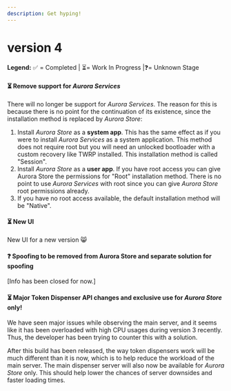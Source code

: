 ```yaml
---
description: Get hyping!
---
```


# version 4

**Legend:** ✅ = Completed​ \| ⏳= Work In Progress​ \|❓= Unknown Stage​​

#### ⏳ Remove support for _Aurora Services_

There will no longer be support for _Aurora Services_. The reason for this is because there is no point for the continuation of its existence, since the installation method is replaced by _Aurora Store_:​

1. Install _Aurora Store_ as a **system app**. This has the same effect as if you were to install _Aurora Services_ as a system application. This method does not require root but you will need an unlocked bootloader with a custom recovery like TWRP installed. This installation method is called "Session".​
2. Install _Aurora Store_ as a **user app**. If you have root access you can give Aurora Store the permissions for "Root" installation method. There is no point to use _Aurora Services_ with root since you can give _Aurora Store_ root permissions already.​
3. If you have no root access available, the default installation method will be "Native".​

#### ⏳ New UI

New UI for a new version 😸

#### **❓ Spoofing to be removed from Aurora Store and separate solution for spoofing**

\[Info has been closed for now.\]​

#### ⏳ Major Token Dispenser API changes and exclusive use for _Aurora Store_ only!​

We have seen major issues while observing the main server, and it seems like it has been overloaded with high CPU usages during version 3 recently. Thus, the developer has been trying to counter this with a solution.​

After this build has been released, the way token dispensers work will be much different than it is now, which is to help reduce the workload of the main server. The main dispenser server will also now be available for _Aurora Store_ only. This should help lower the chances of server downsides and faster loading times.​

